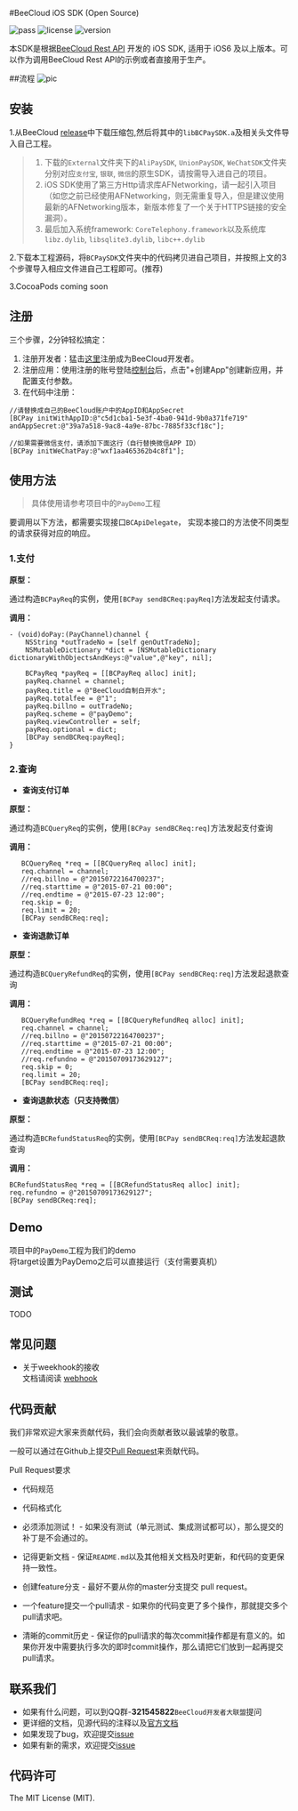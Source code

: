 #BeeCloud iOS SDK (Open Source)

![pass](https://img.shields.io/badge/Build-pass-green.svg) ![license](https://img.shields.io/badge/license-MIT-brightgreen.svg) ![version](https://img.shields.io/badge/version-v3.0.0-blue.svg)

本SDK是根据[BeeCloud Rest API](https://github.com/beecloud/beecloud-rest-api) 开发的 iOS SDK, 适用于 iOS6 及以上版本。可以作为调用BeeCloud Rest API的示例或者直接用于生产。

##流程
![pic](http://7xavqo.com1.z0.glb.clouddn.com/UML.png)

## 安装
1.从BeeCloud [release](https://github.com/beecloud/beecloud-ios/releases)中下载压缩包,然后将其中的`libBCPaySDK.a`及相关头文件导入自己工程。

>1. 下载的`External`文件夹下的`AliPaySDK`, `UnionPaySDK`, `WeChatSDK`文件夹分别对应`支付宝`, `银联`, `微信`的原生SDK，请按需导入进自己的项目。  
>2. iOS SDK使用了第三方Http请求库AFNetworking，请一起引入项目（如您之前已经使用AFNetworking，则无需重复导入，但是建议使用最新的AFNetworking版本，新版本修复了一个关于HTTPS链接的安全漏洞）。
>3. 最后加入系统framework: `CoreTelephony.framework`以及系统库 `libz.dylib`, `libsqlite3.dylib`, `libc++.dylib` 

2.下载本工程源码，将`BCPaySDK`文件夹中的代码拷贝进自己项目，并按照上文的3个步骤导入相应文件进自己工程即可。(推荐)

3.CocoaPods coming soon

## 注册
三个步骤，2分钟轻松搞定：  
1. 注册开发者：猛击[这里](http://www.beecloud.cn/register)注册成为BeeCloud开发者。  
2. 注册应用：使用注册的账号登陆[控制台](http://www.beecloud.cn/dashboard/)后，点击"+创建App"创建新应用，并配置支付参数。  
3. 在代码中注册：

```.net
//请替换成自己的BeeCloud账户中的AppID和AppSecret
[BCPay initWithAppID:@"c5d1cba1-5e3f-4ba0-941d-9b0a371fe719" andAppSecret:@"39a7a518-9ac8-4a9e-87bc-7885f33cf18c"];

//如果需要微信支付，请添加下面这行（自行替换微信APP ID）
[BCPay initWeChatPay:@"wxf1aa465362b4c8f1"];
```

## 使用方法
>具体使用请参考项目中的`PayDemo`工程

要调用以下方法，都需要实现接口`BCApiDelegate`， 实现本接口的方法使不同类型的请求获得对应的响应。

### 1.支付

**原型：** 
 
通过构造`BCPayReq`的实例，使用`[BCPay sendBCReq:payReq]`方法发起支付请求。  

**调用：**

```objc
- (void)doPay:(PayChannel)channel {
    NSString *outTradeNo = [self genOutTradeNo];
    NSMutableDictionary *dict = [NSMutableDictionary dictionaryWithObjectsAndKeys:@"value",@"key", nil];

    BCPayReq *payReq = [[BCPayReq alloc] init];
    payReq.channel = channel;
    payReq.title = @"BeeCloud自制白开水";
    payReq.totalfee = @"1";
    payReq.billno = outTradeNo;
    payReq.scheme = @"payDemo";
    payReq.viewController = self;
    payReq.optional = dict;
    [BCPay sendBCReq:payReq];
}
```

### 2.查询

* **查询支付订单**

**原型：**

通过构造`BCQueryReq`的实例，使用`[BCPay sendBCReq:req]`方法发起支付查询  

**调用：**

```objc
   BCQueryReq *req = [[BCQueryReq alloc] init];
   req.channel = channel;
   //req.billno = @"20150722164700237";
   //req.starttime = @"2015-07-21 00:00";
   //req.endtime = @"2015-07-23 12:00";
   req.skip = 0;
   req.limit = 20;
   [BCPay sendBCReq:req];
```
* **查询退款订单**

**原型：**

通过构造`BCQueryRefundReq`的实例，使用`[BCPay sendBCReq:req]`方法发起退款查询

**调用：**

```objc
   BCQueryRefundReq *req = [[BCQueryRefundReq alloc] init];
   req.channel = channel;
   //req.billno = @"20150722164700237";
   //req.starttime = @"2015-07-21 00:00";
   //req.endtime = @"2015-07-23 12:00";
   //req.refundno = @"20150709173629127";
   req.skip = 0;
   req.limit = 20;
   [BCPay sendBCReq:req];
```
* **查询退款状态（只支持微信）**

**原型：**

通过构造`BCRefundStatusReq`的实例，使用`[BCPay sendBCReq:req]`方法发起退款查询

**调用：**

```objc
BCRefundStatusReq *req = [[BCRefundStatusReq alloc] init];
req.refundno = @"20150709173629127";
[BCPay sendBCReq:req];
```

## Demo
项目中的`PayDemo`工程为我们的demo  
将target设置为PayDemo之后可以直接运行（支付需要真机）

## 测试
TODO

## 常见问题
- 关于weekhook的接收  
文档请阅读 [webhook](https://github.com/beecloud/beecloud-webhook)

## 代码贡献
我们非常欢迎大家来贡献代码，我们会向贡献者致以最诚挚的敬意。

一般可以通过在Github上提交[Pull Request](https://github.com/beecloud/beecloud-dotnet-sdk)来贡献代码。

Pull Request要求

- 代码规范 

- 代码格式化 

- 必须添加测试！ - 如果没有测试（单元测试、集成测试都可以），那么提交的补丁是不会通过的。

- 记得更新文档 - 保证`README.md`以及其他相关文档及时更新，和代码的变更保持一致性。

- 创建feature分支 - 最好不要从你的master分支提交 pull request。

- 一个feature提交一个pull请求 - 如果你的代码变更了多个操作，那就提交多个pull请求吧。

- 清晰的commit历史 - 保证你的pull请求的每次commit操作都是有意义的。如果你开发中需要执行多次的即时commit操作，那么请把它们放到一起再提交pull请求。

## 联系我们
- 如果有什么问题，可以到QQ群-**321545822**`BeeCloud开发者大联盟`提问
- 更详细的文档，见源代码的注释以及[官方文档](https://beecloud.cn/doc/net.php)
- 如果发现了bug，欢迎提交[issue](https://github.com/beecloud/beecloud-dotnet-sdk/issues)
- 如果有新的需求，欢迎提交[issue](https://github.com/beecloud/beecloud-dotnet-sdk/issues)

## 代码许可
The MIT License (MIT).
